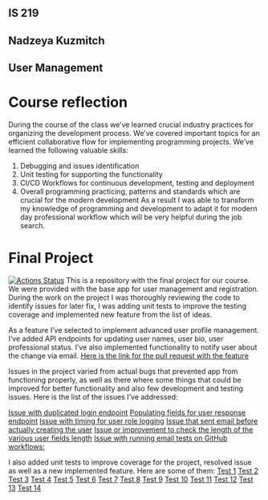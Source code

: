 ## IS 219
## Nadzeya Kuzmitch
## User Management
# Course reflection

During the course of the class we’ve learned crucial industry practices for organizing the development process. We’ve covered important topics for an efficient collaborative flow for implementing programming projects. We’ve learned the following valuable skills:
1. Debugging and issues identification
2. Unit testing for supporting the functionality
3. CI/CD Workflows for continuous development, testing and deployment
4. Overall programming practicing, patterns and standards which are crucial for the modern development
As a result I was able to transform my knowledge of programming and development to adapt it for modern day professional workflow which will be very helpful during the job search.

# Final Project
[![Actions Status](https://github.com/nadzeyakuzmitch/final_project/workflows/CI%2FCD%20Pipeline/badge.svg)](https://github.com/nadzeyakuzmitch/final_project/actions)
This is a repository with the final project for our course. We were provided with the base app for user management and registration. During the work on the project I was thoroughly reviewing the code to identify issues for later fix, I was adding unit tests to improve the testing coverage and implemented new feature from the list of ideas.

As a feature I’ve selected to implement advanced user profile management. I’ve added API endpoints for updating user names, user bio, user professional status. I’ve also implemented functionality to notify user about the change via email.
[Here is the link for the pull request with the feature](https://github.com/nadzeyakuzmitch/final_project/pull/14)

Issues in the project varied from actual bugs that prevented app from functioning properly, as well as there where some things that could be improved for better functionality and also few development and testing issues. Here is the list of the issues I’ve addressed:

[Issue with duplicated login endpoint](https://github.com/nadzeyakuzmitch/final_project/issues/1)
[Populating fields for user response endpoint](https://github.com/nadzeyakuzmitch/final_project/issues/3)
[Issue with timing for user role logging](https://github.com/nadzeyakuzmitch/final_project/issues/5)
[Issue that sent email before actually creating the user](https://github.com/nadzeyakuzmitch/final_project/issues/7)
[Issue or improvement to check the length of the various user fields length](https://github.com/nadzeyakuzmitch/final_project/issues/9)
[Issue with running email tests on GitHub workflows:](https://github.com/nadzeyakuzmitch/final_project/issues/15)

I also added unit tests to improve coverage for the project, resolved issue as well as a new implemented feature. Here are some of them:
[Test 1](https://github.com/nadzeyakuzmitch/final_project/blob/0177292af16387c27339cccaad45abaf8bbad343/tests/test_api/test_users_api.py#L85)
[Test 2](https://github.com/nadzeyakuzmitch/final_project/blob/0177292af16387c27339cccaad45abaf8bbad343/tests/test_api/test_users_api.py#L97) 
[Test 3](https://github.com/nadzeyakuzmitch/final_project/blob/0177292af16387c27339cccaad45abaf8bbad343/tests/test_api/test_users_api.py#L134)
[Test 4](https://github.com/nadzeyakuzmitch/final_project/blob/0177292af16387c27339cccaad45abaf8bbad343/tests/test_api/test_users_api.py#L189)
[Test 5](https://github.com/nadzeyakuzmitch/final_project/blob/0177292af16387c27339cccaad45abaf8bbad343/tests/test_api/test_users_api.py#L197)
[Test 6](https://github.com/nadzeyakuzmitch/final_project/blob/0177292af16387c27339cccaad45abaf8bbad343/tests/test_api/test_users_api.py#L205)
[Test 7](https://github.com/nadzeyakuzmitch/final_project/blob/0177292af16387c27339cccaad45abaf8bbad343/tests/test_api/test_users_api.py#L213)
[Test 8](https://github.com/nadzeyakuzmitch/final_project/blob/0177292af16387c27339cccaad45abaf8bbad343/tests/test_api/test_users_api.py#L221)
[Test 9](https://github.com/nadzeyakuzmitch/final_project/blob/0177292af16387c27339cccaad45abaf8bbad343/tests/test_api/test_users_api.py#L229)
[Test 10](https://github.com/nadzeyakuzmitch/final_project/blob/0177292af16387c27339cccaad45abaf8bbad343/tests/test_api/test_users_api.py#L237)
[Test 11](https://github.com/nadzeyakuzmitch/final_project/blob/0177292af16387c27339cccaad45abaf8bbad343/tests/test_schemas/test_user_schemas.py#L52)
[Test 12](https://github.com/nadzeyakuzmitch/final_project/blob/0177292af16387c27339cccaad45abaf8bbad343/tests/test_schemas/test_user_schemas.py#L70)
[Test 13](https://github.com/nadzeyakuzmitch/final_project/blob/0177292af16387c27339cccaad45abaf8bbad343/tests/test_schemas/test_user_schemas.py#L110)
[Test 14](https://github.com/nadzeyakuzmitch/final_project/blob/0177292af16387c27339cccaad45abaf8bbad343/tests/test_schemas/test_user_schemas.py#L128)
